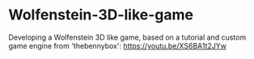 # Wolfenstein-3D-like-game
Developing a Wolfenstein 3D like game, based on a tutorial and custom game engine from 'thebennybox': https://youtu.be/XS6BA1t2JYw
